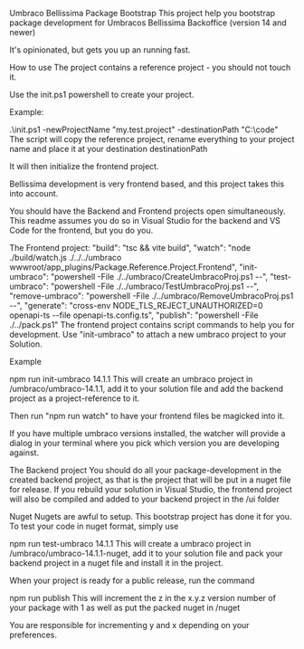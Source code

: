 Umbraco Bellissima Package Bootstrap
This project help you bootstrap package development for Umbracos Bellissima Backoffice (version 14 and newer)

It's opinionated, but gets you up an running fast.

How to use
The project contains a reference project - you should not touch it.

Use the init.ps1 powershell to create your project.

Example:

.\init.ps1 -newProjectName "my.test.project" -destinationPath "C:\code"
The script will copy the reference project, rename everything to your project name and place it at your destination destinationPath

It will then initialize the frontend project.

Bellissima development is very frontend based, and this project takes this into account.

You should have the Backend and Frontend projects open simultaneously. This readme assumes you do so in Visual Studio for the backend and VS Code for the frontend, but you do you.

The Frontend project:
"build": "tsc && vite build",
"watch": "node ./build/watch.js ./../../umbraco wwwroot/app_plugins/Package.Reference.Project.Frontend",
"init-umbraco": "powershell -File ./../umbraco/CreateUmbracoProj.ps1 --",
"test-umbraco": "powershell -File ./../umbraco/TestUmbracoProj.ps1 --",
"remove-umbraco": "powershell -File ./../umbraco/RemoveUmbracoProj.ps1 --",
"generate": "cross-env NODE_TLS_REJECT_UNAUTHORIZED=0 openapi-ts --file openapi-ts.config.ts",
"publish": "powershell -File ./../pack.ps1"
The frontend project contains script commands to help you for development. Use "init-umbraco" to attach a new umbraco project to your Solution.

Example

npm run init-umbraco 14.1.1
This will create an umbraco project in /umbraco/umbraco-14.1.1, add it to your solution file and add the backend project as a project-reference to it.

Then run "npm run watch" to have your frontend files be magicked into it.

If you have multiple umbraco versions installed, the watcher will provide a dialog in your terminal where you pick which version you are developing against.

The Backend project
You should do all your package-development in the created backend project, as that is the project that will be put in a nuget file for release. If you rebuild your solution in Visual Studio, the frontend project will also be compiled and added to your backend project in the /ui folder

Nuget
Nugets are awful to setup. This bootstrap project has done it for you. To test your code in nuget format, simply use

npm run test-umbraco 14.1.1
This will create a umbraco project in /umbraco/umbraco-14.1.1-nuget, add it to your solution file and pack your backend project in a nuget file and install it in the project.

When your project is ready for a public release, run the command

npm run publish
This will increment the z in the x.y.z version number of your package with 1 as well as put the packed nuget in /nuget

You are responsible for incrementing y and x depending on your preferences.